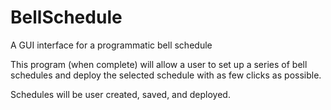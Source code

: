 # BellSchedule
A GUI interface for a programmatic bell schedule

This program (when complete) will allow a user to set up a series of bell schedules and deploy the selected schedule with as few clicks as possible.

Schedules will be user created, saved, and deployed.
